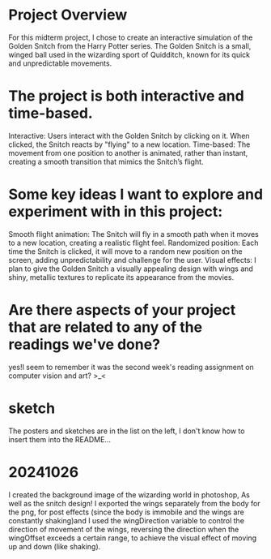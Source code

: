 # Project Overview
For this midterm project, I chose to create an interactive simulation of the Golden Snitch from the Harry Potter series. The Golden Snitch is a small, winged ball used in the wizarding sport of Quidditch, known for its quick and unpredictable movements.

# The project is both interactive and time-based.
Interactive: Users interact with the Golden Snitch by clicking on it. When clicked, the Snitch reacts by "flying" to a new location.
Time-based: The movement from one position to another is animated, rather than instant, creating a smooth transition that mimics the Snitch’s flight.

# Some key ideas I want to explore and experiment with in this project:
Smooth flight animation: The Snitch will fly in a smooth path when it moves to a new location, creating a realistic flight feel.
Randomized position: Each time the Snitch is clicked, it will move to a random new position on the screen, adding unpredictability and challenge for the user.
Visual effects: I plan to give the Golden Snitch a visually appealing design with wings and shiny, metallic textures to replicate its appearance from the movies.

# Are there aspects of your project that are related to any of the readings we've done?
yes!I seem to remember it was the second week's reading assignment on computer vision and art? >_<

# sketch
The posters and sketches are in the list on the left, I don't know how to insert them into the README...

# 20241026
I created the background image of the wizarding world in photoshop, As well as the snitch design! I exported the wings separately from the body for the png, for post effects (since the body is immobile and the wings are constantly shaking)and I used the wingDirection variable to control the direction of movement of the wings, reversing the direction when the wingOffset exceeds a certain range, to achieve the visual effect of moving up and down (like shaking).


